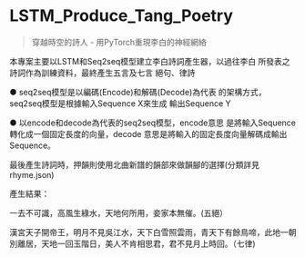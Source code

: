 # LSTM_Produce_Tang_Poetry

>  穿越時空的詩人 - 用PyTorch重現李白的神經網絡

本專案主要以LSTM和Seq2seq模型建立李白詩詞產生器，以過往李白 所發表之詩詞作為訓練資料，最終產生五言及七言 絕句、律詩

● seq2seq模型是以編碼(Encode)和解碼(Decode)為代表 的架構方式，seq2seq模型是根據輸入Sequence X來生成 輸出Sequence Y

● 以encode和decode為代表的seq2seq模型，encode意思 是將輸入Sequence轉化成一個固定長度的向量，decode 意思是將輸入的固定長度向量解碼成輸出Sequence。

最後產生詩詞時，押韻則使用北曲新譜的韻部來做韻腳的選擇(分類詳見rhyme.json) 

產生結果：

一去不可識，高風生綠水，天地何所用，妾家本無催。(五絕）

漢宮天子開帝王，明月不見吳江水，天下白雪照雲雨，青天下有餘鳥啼，此地一朝別離居，天地一回玉階日，美人不肯相思君，君不見月上時回。（七律)

